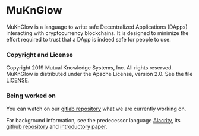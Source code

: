 # MuKnGlow

MuKnGlow is a language to write safe Decentralized Applications (DApps)
interacting with cryptocurrency blockchains.
It is designed to minimize the effort required to trust
that a DApp is indeed safe for people to use.

### Copyright and License

Copyright 2019 Mutual Knowledge Systems, Inc. All rights reserved.
MuKnGlow is distributed under the Apache License, version 2.0. See the file [LICENSE](LICENSE).


### Being worked on

You can watch on our [gitlab repository](https://gitlab.com/mukn/muknglow)
what we are currently working on.

For background information, see the predecessor language [Alacrity](https://alacrity-lang.org/),
its [github repository](https://github.com/AlacrisIO/alacrity) and
[introductory paper](https://github.com/alacrisio/alacrity/tree/master/docs/paper.md).
